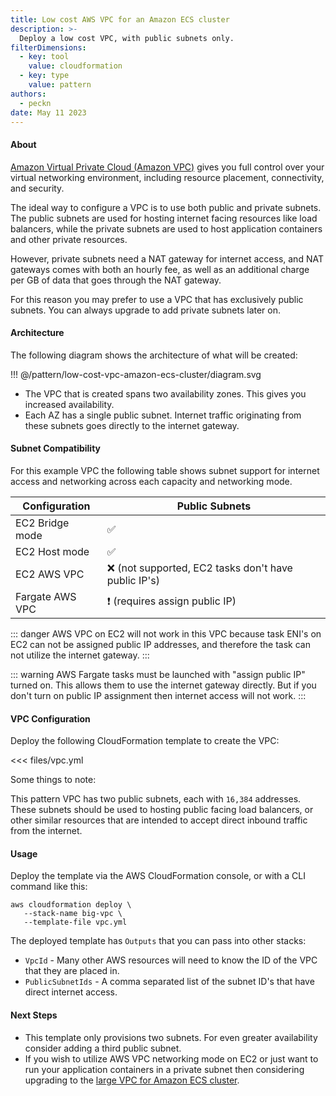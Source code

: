 ```yaml
---
title: Low cost AWS VPC for an Amazon ECS cluster
description: >-
  Deploy a low cost VPC, with public subnets only.
filterDimensions:
  - key: tool
    value: cloudformation
  - key: type
    value: pattern
authors:
  - peckn
date: May 11 2023
---
```


#### About

[Amazon Virtual Private Cloud (Amazon VPC)](https://aws.amazon.com/vpc/) gives you full control over your virtual networking environment, including resource placement, connectivity, and security.

The ideal way to configure a VPC is to use both public and private subnets. The public subnets are used for hosting internet facing resources like load balancers, while the private subnets are used to host application containers and other private resources.

However, private subnets need a NAT gateway for internet access, and NAT gateways comes with both an hourly fee, as well as an additional charge per GB of data that goes through the NAT gateway.

For this reason you may prefer to use a VPC that has exclusively public subnets. You can always upgrade to add private subnets later on.

#### Architecture

The following diagram shows the architecture of what will be created:

!!! @/pattern/low-cost-vpc-amazon-ecs-cluster/diagram.svg

* The VPC that is created spans two availability zones. This gives you increased availability.
* Each AZ has a single public subnet. Internet traffic originating from these subnets goes directly to the internet gateway.

#### Subnet Compatibility

For this example VPC the following table shows subnet support for internet access and networking across each capacity and networking mode.

| Configuration |  Public Subnets  |
| ---------------- | ------------------------ |
| EC2 Bridge mode  | ✅  |
| EC2 Host mode  | ✅ |
| EC2 AWS VPC | ❌ (not supported, EC2 tasks don't have public IP's) |
| Fargate AWS VPC | ❗ (requires assign public IP) |

::: danger
AWS VPC on EC2 will not work in this VPC because task ENI's on EC2 can not be assigned public IP addresses, and therefore the task can not utilize the internet gateway.
:::

::: warning
AWS Fargate tasks must be launched with "assign public IP" turned on. This allows them to use the internet gateway directly. But if you don't turn on public IP assignment then internet access will not work.
:::

#### VPC Configuration

Deploy the following CloudFormation template to create the VPC:

<<< files/vpc.yml

Some things to note:

This pattern VPC has two public subnets, each with `16,384` addresses. These subnets should be used to hosting public facing load balancers, or other similar resources that are intended to accept direct inbound traffic from the internet.

#### Usage

Deploy the template via the AWS CloudFormation console, or with a CLI command like this:

```shell
aws cloudformation deploy \
   --stack-name big-vpc \
   --template-file vpc.yml
```

The deployed template has `Outputs` that you can pass into other stacks:

- `VpcId` - Many other AWS resources will need to know the ID of the VPC that they are placed in.
- `PublicSubnetIds` - A comma separated list of the subnet ID's that have direct internet access.

#### Next Steps

- This template only provisions two subnets. For even greater availability consider adding a third public subnet.
- If you wish to utilize AWS VPC networking mode on EC2 or just want to run your application containers in a private subnet then considering upgrading to the [large VPC for Amazon ECS cluster](/large-vpc-for-amazon-ecs-cluster).